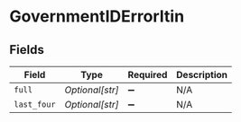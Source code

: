 # GovernmentIDErrorItin


## Fields

| Field              | Type               | Required           | Description        |
| ------------------ | ------------------ | ------------------ | ------------------ |
| `full`             | *Optional[str]*    | :heavy_minus_sign: | N/A                |
| `last_four`        | *Optional[str]*    | :heavy_minus_sign: | N/A                |
